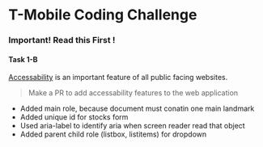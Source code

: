 # T-Mobile Coding Challenge

### Important! Read this First !

#### Task 1-B

[Accessability](https://www.w3.org/WAI/GL/WCAG20/) is an important feature of all public facing websites.  

> Make a PR to add accessability features to the web application

- Added main role, because document must conatin one main landmark
- Added unique id for stocks form
- Used aria-label to identify aria when screen reader read that object
- Added parent child role (listbox, listitems) for dropdown
